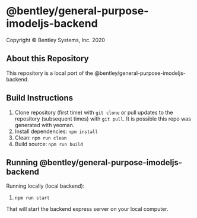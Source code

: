 # @bentley/general-purpose-imodeljs-backend

Copyright © Bentley Systems, Inc. 2020

## About this Repository

This repository is a local port of the @bentley/general-purpose-imodeljs-backend.

## Build Instructions

1. Clone repository (first time) with `git clone` or pull updates to the repository (subsequent times) with `git pull`. It is possible this repo was generated with yeoman.
2. Install dependencies: `npm install`
3. Clean: `npm run clean`
4. Build source: `npm run build`

## Running @bentley/general-purpose-imodeljs-backend

Running locally (local backend):

1. `npm run start`

That will start the backend express server on your local computer.
